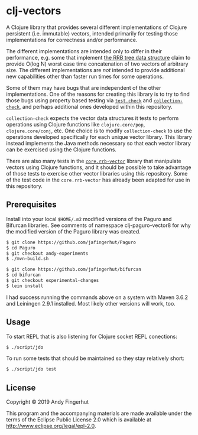 # clj-vectors

A Clojure library that provides several different implementations of
Clojure persistent (i.e. immutable) vectors, intended primarily for
testing those implementations for correctness and/or performance.

The different implementations are intended only to differ in their
performance, e.g. some that implement [the RRB tree data
structure](https://github.com/clojure/core.rrb-vector/blob/master/doc/rrb-tree-notes.md)
claim to provide O(log N) worst case time concatenation of two vectors
of arbitrary size.  The different implementations are _not_ intended
to provide additional new capabilities other than faster run times for
some operations.

Some of them may have bugs that are independent of the other
implementations.  One of the reasons for creating this library is to
try to find those bugs using property based testing via
[`test.check`](https://github.com/clojure/test.check) and
[`collection-check`](https://github.com/ztellman/collection-check),
and perhaps additional ones developed within this repository.

`collection-check` expects the vector data structures it tests to
perform operations using Clojure functions like `clojure.core/pop`,
`clojure.core/conj`, etc.  One choice is to modify `collection-check`
to use the operations developed specifically for each unique vector
library.  This library instead implements the Java methods necessary
so that each vector library can be exercised using the Clojure
functions.

There are also many tests in the
[`core.rrb-vector`](https://github.com/clojure/core.rrb-vector)
library that manipulate vectors using Clojure functions, and it should
be possible to take advantage of those tests to exercise other vector
libraries using this repository.  Some of the test code in the
`core.rrb-vector` has already been adapted for use in this repository.


## Prerequisites

Install into your local `$HOME/.m2` modified versions of the Paguro
and Bifurcan libraries.  See comments of namespace clj-paguro-vector8
for why the modified version of the Paguro library was created.

```bash
$ git clone https://github.com/jafingerhut/Paguro
$ cd Paguro
$ git checkout andy-experiments
$ ./mvn-build.sh
```

```bash
$ git clone https://github.com/jafingerhut/bifurcan
$ cd bifurcan
$ git checkout experimental-changes
$ lein install
```

I had success running the commands above on a system with Maven 3.6.2
and Leiningen 2.9.1 installed.  Most likely other versions will work,
too.


## Usage

To start REPL that is also listening for Clojure socket REPL
conections:
```bash
$ ./script/jdo
```

To run some tests that should be maintained so they stay relatively
short:
```bash
$ ./script/jdo test
```


## License

Copyright © 2019 Andy Fingerhut

This program and the accompanying materials are made available under
the terms of the Eclipse Public License 2.0 which is available at
http://www.eclipse.org/legal/epl-2.0.
